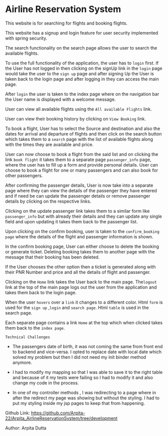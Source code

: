# Airline Reservation System

This website is for searching for flights and booking flights.

This website has a signup and login feature for user security implemented with spring security. 

The search functionality on the search page allows the user to search the available flights.

To use the full functionality of the application, the user has to `login` first. If the User has not logged in then clicking on the signUp link in the `login` page  would take the user to the `sign up` page and after signing Up the User is taken back to the login page and after logging in they can access the main page.

	

After `login`  the user is taken to the index page where on the navigation bar the User name is displayed with a welcome message.

User can view all available flights using the `All available Flights` link.

User can view their booking history by clicking on `View Booking` link.

To book a flight, User has to select the Source and destination and also the dates for arrival and departure of flights and then click on the search button which takes them to a `search` page with the list of available flights along with the times they are available and price.

User can now choose to book a flight from the said list and on clicking the link `book flight` it takes them to a separate page `passenger_info` page, where the user has to  fill up a form and provide personal details. User can choose to book a flight for one or many passengers and can also book for other passengers. 


After confirming the passenger details, User is now take into a separate page where they can view the details of the passenger they have entered and if need be can update the passenger details or remove passenger details by clicking on the respective links.

Clicking on the update passenger link takes them to a similar form like `passenger_info` but with already their details and they can update any single field and upon updating it takes them back to the passenger list.

Upon clicking on the confirm booking, user is taken to the `confirm_booking page` where the details of the flight and passenger information is shown.

In the confirm booking page, User can either  choose to delete the booking or generate ticket. Deleting booking takes them to another page with the message that their booking has been deleted. 

If the User chooses the other option then a ticket is generated along with their PNR Number and price and all the details of flight and passenger.

Clicking on the `Home` link takes the User back to the main page. The`logout` link at the top of the main page logs out the user from the application and takes them back to the login page.



When the user `hovers` over a `link` it changes to a different color. Html `form` is used for the `sign up` ,`login` and `search page`. Html `table` is used in the search page. 

Each separate page contains a link `Home` at the top which when clicked takes them back to the `index page`.



`Technical Challenges`

* The passengers date of birth, it was not coming the same from front end to backend and vice-versa. I opted to replace date with local date which solved my problem but then I did not need my init binder method anymore.

* I had to modify my mapping so that I was able to save it to the right table and because of it my tests were failing so I had to modify it and also change my code in the process.

* In one of my controller methods , I was redirecting to a page where in after the redirect my page was showing but without the styling. I had to put my styling inside my jsp pages to keep that from happening.



Github Link: https://github.com/Arpita-22/Arpita_AirlineReservationSystem/tree/development

Author: Arpita Dutta
